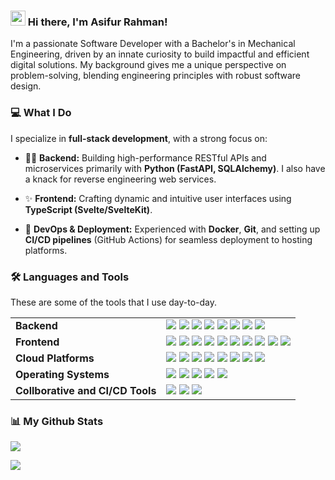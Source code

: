 ### <img src="https://raw.githubusercontent.com/MartinHeinz/MartinHeinz/master/wave.gif" width="24px"> Hi there, I'm Asifur Rahman!

I'm a passionate Software Developer with a Bachelor's in Mechanical Engineering, driven by an innate curiosity to build impactful and efficient digital solutions. My background gives me a unique perspective on problem-solving, blending engineering principles with robust software design.

### 💻 What I Do

I specialize in **full-stack development**, with a strong focus on:

* 🕵️‍♂️ **Backend:** Building high-performance RESTful APIs and microservices primarily with **Python (FastAPI, SQLAlchemy)**. I also have a knack for reverse engineering web services.

* ✨ **Frontend:** Crafting dynamic and intuitive user interfaces using **TypeScript (Svelte/SvelteKit)**.

* 🚀 **DevOps & Deployment:** Experienced with **Docker**, **Git**, and setting up **CI/CD pipelines** (GitHub Actions) for seamless deployment to hosting platforms.

### 🛠️ Languages and Tools

<style>
    /* hides empty table header */
    thead th:empty {
        border: thin solid red !important;
        display: none;
    }
</style>

These are some of the tools that I use day-to-day.

|||
|-|-|
|**Backend**|![](https://img.shields.io/badge/Python-%233776AB?style=for-the-badge&logo=python&logoSize=auto&labelColor=black) ![](https://img.shields.io/badge/Gunicorn-%23499848?style=for-the-badge&logo=gunicorn&logoSize=auto&labelColor=black) ![](https://img.shields.io/badge/SQLAlchemy-%23D71F00?style=for-the-badge&logo=sqlalchemy&logoSize=auto&labelColor=black) ![](https://img.shields.io/badge/FastAPI-%23009688?style=for-the-badge&logo=fastapi&logoSize=auto&labelColor=black) ![](https://img.shields.io/badge/Flask-%233BABC3?style=for-the-badge&logo=flask&logoSize=auto&labelColor=black) ![](https://img.shields.io/badge/PostgreSQL-%234169E1?style=for-the-badge&logo=postgresql&logoSize=auto&labelColor=black) ![](https://img.shields.io/badge/SQLite-%23003B57?style=for-the-badge&logo=sqlite&logoSize=auto&labelColor=black) ![](https://img.shields.io/badge/Docker-%232496ED?style=for-the-badge&logo=docker&logoSize=auto&labelColor=black)|
|**Frontend**|![](https://img.shields.io/badge/HTML-%23E34F26?style=for-the-badge&logo=html5&logoSize=auto&labelColor=black) ![](https://img.shields.io/badge/CSS-%23663399?style=for-the-badge&logo=css&logoSize=auto&labelColor=black) ![](https://img.shields.io/badge/Typescript-%233178C6?style=for-the-badge&logo=typescript&logoSize=auto&labelColor=black) ![](https://img.shields.io/badge/Javascript-%23F7DF1E?style=for-the-badge&logo=javascript&logoSize=auto&labelColor=black) ![](https://img.shields.io/badge/NodeJS-%235FA04E?style=for-the-badge&logo=nodedotjs&logoSize=auto&labelColor=black) ![](https://img.shields.io/badge/Svelte-%23FF3E00?style=for-the-badge&logo=svelte&logoSize=auto&labelColor=black) ![](https://img.shields.io/badge/Astro-%23BC52EE?style=for-the-badge&logo=astro&logoSize=auto&labelColor=black) ![](https://img.shields.io/badge/React-%2361DAFB?style=for-the-badge&logo=react&logoSize=auto&labelColor=black) ![](https://img.shields.io/badge/Tailwind_CSS-%2306B6D4?style=for-the-badge&logo=tailwindcss&logoSize=auto&labelColor=black) ![](https://img.shields.io/badge/Expo-%231C2024?style=for-the-badge&logo=expo&logoSize=auto&labelColor=black)|
|**Cloud Platforms**|![](https://img.shields.io/badge/Github-%23181717?style=for-the-badge&logo=github&logoSize=auto&labelColor=black) ![](https://img.shields.io/badge/Google_Cloud-%234285F4?style=for-the-badge&logo=googlecloud&logoSize=auto&labelColor=black) ![](https://img.shields.io/badge/Cloudflare-%23F38020?style=for-the-badge&logo=cloudflare&logoSize=auto&labelColor=black) ![](https://img.shields.io/badge/Vercel-%23000000?style=for-the-badge&logo=vercel&logoSize=auto&labelColor=black) ![](https://img.shields.io/badge/Netlify-%2300C7B7?style=for-the-badge&logo=netlify&logoSize=auto&labelColor=black) ![](https://img.shields.io/badge/Render-%23000000?style=for-the-badge&logo=render&logoSize=auto&labelColor=black) ![](https://img.shields.io/badge/Supabase-%233FCF8E?style=for-the-badge&logo=supabase&logoSize=auto&labelColor=black) ![](https://img.shields.io/badge/WordPress-%2321759B?style=for-the-badge&logo=wordpress&logoSize=auto&labelColor=black)|
|**Operating Systems**|![](https://img.shields.io/badge/Linux-%23FCC624?style=for-the-badge&logo=linux&logoSize=auto&labelColor=black) ![](https://img.shields.io/badge/Debain-%23A81D33?style=for-the-badge&logo=debian&logoSize=auto&labelColor=black) ![](https://img.shields.io/badge/Ubuntu-%23E95420?style=for-the-badge&logo=ubuntu&logoSize=auto&labelColor=black) ![](https://img.shields.io/badge/Fedora-%2351A2DA?style=for-the-badge&logo=fedora&logoSize=auto&labelColor=black) ![](https://img.shields.io/badge/Raspberry_Pi-%23A22846?style=for-the-badge&logo=raspberrypi&logoSize=auto&labelColor=black)|
|**Collborative and CI/CD Tools**|![](https://img.shields.io/badge/Trello-%230052CC?style=for-the-badge&logo=trello&logoSize=auto&labelColor=black) ![](https://img.shields.io/badge/Git-%23F05032?style=for-the-badge&logo=git&logoSize=auto&labelColor=black) ![](https://img.shields.io/badge/Github_Actions-%232088FF?style=for-the-badge&logo=githubactions&logoSize=auto&labelColor=black)|

### 📊 My Github Stats

[![](https://nirzak-streak-stats.vercel.app?user=rahcodes&theme=vue-dark&hide_border=true)](https://git.io/streak-stats)

![](https://github-readme-stats.vercel.app/api/top-langs/?username=rahcodes&theme=vue-dark&show_icons=true&hide_border=true&layout=compact)
